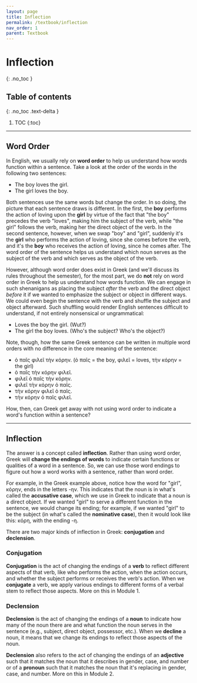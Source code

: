 ```yaml
---
layout: page
title: Inflection
permalink: /textbook/inflection
nav_order: 1
parent: Textbook
---
```


# Inflection
{: .no_toc }

## Table of contents
{: .no_toc .text-delta }

1. TOC
{:toc}

***

## Word Order

In English, we usually rely on **word order** to help us understand how words function within a sentence. Take a look at the order of the words in the following two sentences:

* The boy loves the girl.
* The girl loves the boy.

Both sentences use the same words but change the order. In so doing, the picture that each sentence draws is different. In the first, the **boy** performs the action of loving upon the **girl** by virtue of the fact that "the boy" precedes the verb "loves", making him the subject of the verb, while "the girl" follows the verb, making her the direct object of the verb. In the second sentence, however, when we swap "boy" and "girl", suddenly it's the **girl** who performs the action of loving, since she comes before the verb, and it's the **boy** who receives the action of loving, since he comes after. The word order of the sentence helps us understand which noun serves as the subject of the verb and which serves as the object of the verb.

However, although word order does exist in Greek (and we'll discuss its rules throughout the semester), for the most part, we do **not** rely on word order in Greek to help us understand how words function. We can engage in such shenanigans as placing the subject *after* the verb and the direct object *before* it if we wanted to emphasize the subject or object in different ways. We could even begin the sentence with the verb and shuffle the subject and object afterward. Such shuffling would render English sentences difficult to understand, if not entirely nonsensical or ungrammatical:

* Loves the boy the girl. (Wut?)
* The girl the boy loves. (Who's the subject? Who's the object?)

Note, though, how the same Greek sentence can be written in multiple word orders with no difference in the core meaning of the sentence:
* ὁ παῖς φιλεῖ τὴν κόρην. (ὁ παῖς = the boy, φιλεῖ = loves, τὴν κόρην = the girl)
* ὁ παῖς τὴν κόρην φιλεῖ.
* φιλεῖ ὁ παῖς τὴν κόρην.
* φιλεῖ τὴν κόρην ὁ παῖς.
* τὴν κόρην φιλεῖ ὁ παῖς.
* τὴν κόρην ὁ παῖς φιλεῖ.

How, then, can Greek get away with not using word order to indicate a word's function within a sentence?

***

## Inflection

The answer is a concept called **inflection**. Rather than using word order, Greek will **change the endings of words** to indicate certain functions or qualities of a word in a sentence. So, we can use those word endings to figure out how a word works with a sentence, rather than word order.

For example, in the Greek example above, notice how the word for "girl", κόρην, ends in the letters -ην. This indicates that the noun is in what's called the **accusative case**, which we use in Greek to indicate that a noun is a direct object. If we wanted "girl" to serve a different function in the sentence, we would change its ending; for example, if we wanted "girl" to be the subject (in what's called the **nominative case**), then it would look like this: κόρη, with the ending -η.

There are two major kinds of inflection in Greek: **conjugation** and **declension**.

### Conjugation

**Conjugation** is the act of changing the endings of a **verb** to reflect different aspects of that verb, like who performs the action, when the action occurs, and whether the subject performs or receives the verb's action. When we **conjugate** a verb, we apply various endings to different forms of a verbal stem to reflect those aspects. More on this in Module 1.

### Declension

**Declension** is the act of changing the endings of a **noun** to indicate how many of the noun there are and what function the noun serves in the sentence (e.g., subject, direct object, possessor, etc.). When we **decline** a noun, it means that we change its endings to reflect those aspects of the noun.

**Declension** also refers to the act of changing the endings of an **adjective** such that it matches the noun that it describes in gender, case, and number or of a **pronoun** such that it matches the noun that it's replacing in gender, case, and number. More on this in Module 2.
